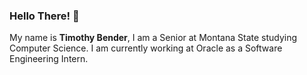 ### Hello There! 👋

<p align="left">My name is <b>Timothy Bender</b>, I am a Senior at Montana State studying Computer Science. I am currently working at Oracle as a Software Engineering Intern.</p>


